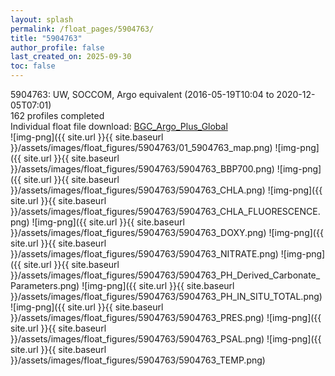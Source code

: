 ```yaml
---
layout: splash
permalink: /float_pages/5904763/
title: "5904763"
author_profile: false
last_created_on: 2025-09-30
toc: false
---
```

 
5904763: UW, SOCCOM, Argo equivalent (2016-05-19T10:04 to 2020-12-05T07:01)\
162 profiles completed\
Individual float file download: [BGC_Argo_Plus_Global](https://ftp.soest.hawaii.edu/bgc_argo_plus/Individual_Floats/outliers_removed/5904763_Sprof_processed.nc)\
![img-png]({{ site.url }}{{ site.baseurl }}/assets/images/float_figures/5904763/01_5904763_map.png)
![img-png]({{ site.url }}{{ site.baseurl }}/assets/images/float_figures/5904763/5904763_BBP700.png)
![img-png]({{ site.url }}{{ site.baseurl }}/assets/images/float_figures/5904763/5904763_CHLA.png)
![img-png]({{ site.url }}{{ site.baseurl }}/assets/images/float_figures/5904763/5904763_CHLA_FLUORESCENCE.png)
![img-png]({{ site.url }}{{ site.baseurl }}/assets/images/float_figures/5904763/5904763_DOXY.png)
![img-png]({{ site.url }}{{ site.baseurl }}/assets/images/float_figures/5904763/5904763_NITRATE.png)
![img-png]({{ site.url }}{{ site.baseurl }}/assets/images/float_figures/5904763/5904763_PH_Derived_Carbonate_Parameters.png)
![img-png]({{ site.url }}{{ site.baseurl }}/assets/images/float_figures/5904763/5904763_PH_IN_SITU_TOTAL.png)
![img-png]({{ site.url }}{{ site.baseurl }}/assets/images/float_figures/5904763/5904763_PRES.png)
![img-png]({{ site.url }}{{ site.baseurl }}/assets/images/float_figures/5904763/5904763_PSAL.png)
![img-png]({{ site.url }}{{ site.baseurl }}/assets/images/float_figures/5904763/5904763_TEMP.png)
